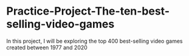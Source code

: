 # Practice-Project-The-ten-best-selling-video-games
In this project, I will be exploring the top 400 best-selling video games created between 1977 and 2020
